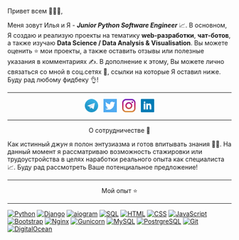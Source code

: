 Привет всем 👋👋👋,

Меня зовут Илья и Я - ***Junior Python Software Engineer*** 📈. 
В основном, Я создаю и реализую проекты на тематику **web-разработки**, **чат-ботов**, а также изучаю **Data Science
/ Data Analysis & Visualisation**. Вы можете оценить ⭐ мои проекты, а также оставить отзывы или полезные указания в комментариях ✍.
В дополнение к этому, Вы можете лично связаться со мной в соц.сетях 📨, ссылки на которые Я оставил ниже. Буду рад любому фидбеку 👌!

---

<p align='center'>
<a href="https://t.me/ilya_romanov1ch"><img height="30" src="https://github.com/kizilov-ilya/kizilov-ilya/blob/sources/icons/telegram.png?raw=true"></a>&nbsp;&nbsp;
<a href="https://twitter.com/ElijahKizilov"><img height="30" src="https://github.com/kizilov-ilya/kizilov-ilya/blob/sources/icons/twitter.png?raw=true"></a>&nbsp;&nbsp;
<a href="https://www.instagram.com/ilya._romanovich/"><img height="30" src="https://github.com/kizilov-ilya/kizilov-ilya/blob/sources/icons/instagram.jpg?raw=true"></a>&nbsp;&nbsp;
<a href="https://www.linkedin.com/in/ilya-kizilov/"><img height="30" src="https://github.com/kizilov-ilya/kizilov-ilya/blob/sources/icons/linkedin.png?raw=true"></a>
</p>

---

<p align='center'>О сотрудничестве 🤝</p>

Как истинный *джун* я полон энтузиазма и готов впитывать знания 🧑‍💻. На данный момент я рассматриваю возможность стажировки или
трудоустройства в целях наработки реального опыта как специалиста 📈. Буду рад рассмотреть Ваше потенциальное предложение!

---
<p align='center'>Мой опыт ⭐</p>

---

[![Python](https://img.shields.io/badge/Language-Python-blue?logo=python)]()
[![Django](https://img.shields.io/badge/Framework-Django-%23067300?logo=django)]()
[![aiogram](https://img.shields.io/badge/Tool-aiogram-%2300d4d0?logo=aiogram)]()
[![SQL](https://img.shields.io/badge/Language-SQL-%23004d8c?logo=sql)]()
[![HTML](https://img.shields.io/badge/Markup-HTML-%23ff5e00?logo=html5)]()
[![CSS](https://img.shields.io/badge/Style-CSS-%2300c4eb?logo=css3)]()
[![JavaScript](https://img.shields.io/badge/Language-JavaScript-%23edd500?logo=javascript)]()
[![Bootstrap](https://img.shields.io/badge/Framework-Bootstrap-%23a400c4?logo=bootstrap)]()
[![Nginx](https://img.shields.io/badge/Server-Nginx-%23009900?logo=nginx)]()
[![Gunicorn](https://img.shields.io/badge/Server-Gunicorn-%23489747?logo=gunicorn)]()
[![MySQL](https://img.shields.io/badge/RDBMS-MySQL-%23004d8c?logo=mysql)]()
[![PostrgreSQL](https://img.shields.io/badge/RDBMS-PostgreSQL-%23336791?logo=postgresql)]()
[![Git](https://img.shields.io/badge/VCS-Git-%23ff4400?logo=git)]()
[![DigitalOcean](https://img.shields.io/badge/Server-DigitalOcean-%230080FF?logo=digitalocean)]()

